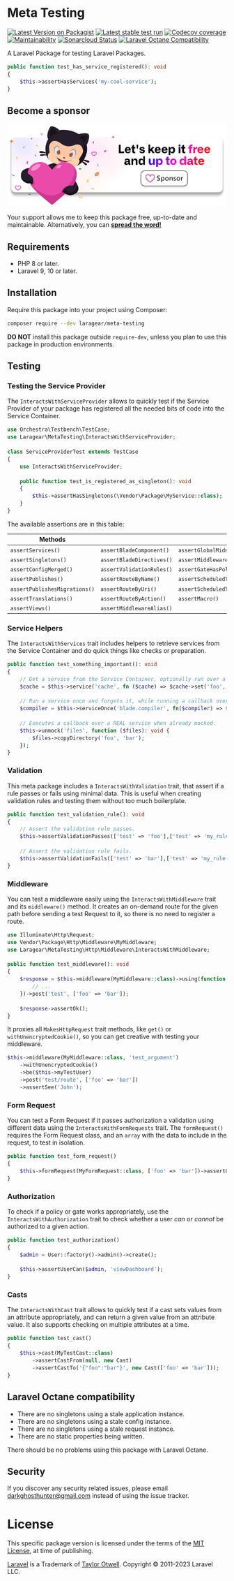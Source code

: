# Meta Testing
[![Latest Version on Packagist](https://img.shields.io/packagist/v/laragear/meta-testing.svg)](https://packagist.org/packages/laragear/meta-testing)
[![Latest stable test run](https://github.com/Laragear/MetaTesting/workflows/Tests/badge.svg)](https://github.com/Laragear/MetaTesting/actions)
[![Codecov coverage](https://codecov.io/gh/Laragear/MetaTesting/branch/1.x/graph/badge.svg?token=bogXap7Rjn)](https://codecov.io/gh/Laragear/MetaTesting)
[![Maintainability](https://api.codeclimate.com/v1/badges/70970a4557ebd90484fd/maintainability)](https://codeclimate.com/github/Laragear/MetaTesting/maintainability)
[![Sonarcloud Status](https://sonarcloud.io/api/project_badges/measure?project=Laragear_MetaTesting&metric=alert_status)](https://sonarcloud.io/dashboard?id=Laragear_MetaTesting)
[![Laravel Octane Compatibility](https://img.shields.io/badge/Laravel%20Octane-Compatible-success?style=flat&logo=laravel)](https://laravel.com/docs/9.x/octane#introduction)

A Laravel Package for testing Laravel Packages.

```php
public function test_has_service_registered(): void
{
    $this->assertHasServices('my-cool-service');
}
```

## Become a sponsor

[![](.github/assets/support.png)](https://github.com/sponsors/DarkGhostHunter)

Your support allows me to keep this package free, up-to-date and maintainable. Alternatively, you can **[spread the word!](http://twitter.com/share?text=I%20am%20using%20this%20cool%20PHP%20package&url=https://github.com%2FLaragear%2FMetaTesting&hashtags=PHP,Laravel)**

## Requirements

* PHP 8 or later.
* Laravel 9, 10 or later.

## Installation

Require this package into your project using Composer:

```bash
composer require --dev laragear/meta-testing
```

**DO NOT** install this package outside `require-dev`, unless you plan to use this package in production environments. 

## Testing

### Testing the Service Provider

The `InteractsWithServiceProvider` allows to quickly test if the Service Provider of your package has registered all the needed bits of code into the Service Container.

```php
use Orchestra\Testbench\TestCase;
use Laragear\MetaTesting\InteractsWithServiceProvider;

class ServiceProviderTest extends TestCase
{
    use InteractsWithServiceProvider;
    
    public function test_is_registered_as_singleton(): void
    {
        $this->assertHasSingletons(\Vendor\Package\MyService::class);
    }
}
```

The available assertions are in this table:

| Methods                       |                           |                               |
|-------------------------------|---------------------------|-------------------------------|
| `assertServices()`            | `assertBladeComponent()`  | `assertGlobalMiddleware()`    |
| `assertSingletons()`          | `assertBladeDirectives()` | `assertMiddlewareInGroup()`   |
| `assertConfigMerged()`        | `assertValidationRules()` | `assertGateHasPolicy()`       |
| `assertPublishes()`           | `assertRouteByName()`     | `assertScheduledTask()`       |
| `assertPublishesMigrations()` | `assertRouteByUri()`      | `assertScheduledTaskRunsAt()` |
| `assertTranslations()`        | `assertRouteByAction()`   | `assertMacro()`               |
| `assertViews()`               | `assertMiddlewareAlias()` |                               |

### Service Helpers

The `InteractsWithServices` trait includes helpers to retrieve services from the Service Container and do quick things like checks or preparation. 

```php
public function test_something_important(): void
{
    // Get a service from the Service Container, optionally run over a callback.
    $cache = $this->service('cache', fn ($cache) => $cache->set('foo', 'bar', 30));
    
    // Run a service once and forgets it, while running a callback over it.
    $compiler = $this->serviceOnce('blade.compiler', fn($compiler) => $compiler->check('cool'));
    
    // Executes a callback over a REAL service when already mocked.
    $this->unmock('files', function ($files): void {
        $files->copyDirectory('foo', 'bar');
    });
}
```

### Validation

This meta package includes a `InteractsWithValidation` trait, that assert if a rule passes or fails using minimal data. This is useful when creating validation rules and testing them without too much boilerplate.

```php
public function test_validation_rule(): void
{
    // Assert the validation rule passes.
    $this->assertValidationPasses(['test' => 'foo'],['test' => 'my_rule']);
    
    // Assert the validation rule fails.
    $this->assertValidationFails(['test' => 'bar'],['test' => 'my_rule']);
}
```

### Middleware

You can test a middleware easily using the `InteractsWithMiddleware` trait and its `middleware()` method. It creates an on-demand route for the given path before sending a test Request to it, so there is no need to register a route.

```php
use Illuminate\Http\Request;
use Vendor\Package\Http\Middleware\MyMiddleware;
use Laragear\MetaTesting\Http\Middleware\InteractsWithMiddleware;

public function test_middleware(): void
{
    $response = $this->middleware(MyMiddleware::class)->using(function (Request $request) {
        // ...
    })->post('test', ['foo' => 'bar']);
    
    $response->assertOk();
}
```

It proxies all `MakesHttpRequest` trait methods, like `get()` or `withUnencryptedCookie()`, so you can get creative with testing your middleware.

```php
$this->middleware(MyMiddleware::class, 'test_argument')
    ->withUnencryptedCookie()
    ->be($this->myTestUser)
    ->post('test/route', ['foo' => 'bar'])
    ->assertSee('John');
```

### Form Request

You can test a Form Request if it passes authorization a validation using different data using the `InteractsWithFormRequests` trait. The `formRequest()` requires the Form Request class, and an `array` with the data to include in the request, to test in isolation.

```php
public function test_form_request()
{
    $this->formRequest(MyFormRequest::class, ['foo' => 'bar'])->assertOk();
}
```

### Authorization

To check if a policy or gate works appropriately, use the `InteractsWithAuthorization` trait to check whether a user _can_ or _cannot_ be authorized to a given action.

```php
public function test_authorization()
{
    $admin = User::factory()->admin()->create();
    
    $this->assertUserCan($admin, 'viewDashboard');
}
```

### Casts

The `InteractsWithCast` trait allows to quickly test if a cast sets values from an attribute appropriately, and can return a given value from an attribute value. It also supports checking on multiple attributes at a time.

```php
public function test_cast()
{
    $this->cast(MyTestCast::class)
        ->assertCastFrom(null, new Cast)
        ->assertCastTo('{"foo":"bar"}', new Cast(['foo' => 'bar']));
}
```

## Laravel Octane compatibility

- There are no singletons using a stale application instance.
- There are no singletons using a stale config instance.
- There are no singletons using a stale request instance.
- There are no static properties being written.

There should be no problems using this package with Laravel Octane.

## Security

If you discover any security related issues, please email darkghosthunter@gmail.com instead of using the issue tracker.

# License

This specific package version is licensed under the terms of the [MIT License](LICENSE.md), at time of publishing.

[Laravel](https://laravel.com) is a Trademark of [Taylor Otwell](https://github.com/TaylorOtwell/). Copyright © 2011-2023 Laravel LLC.
